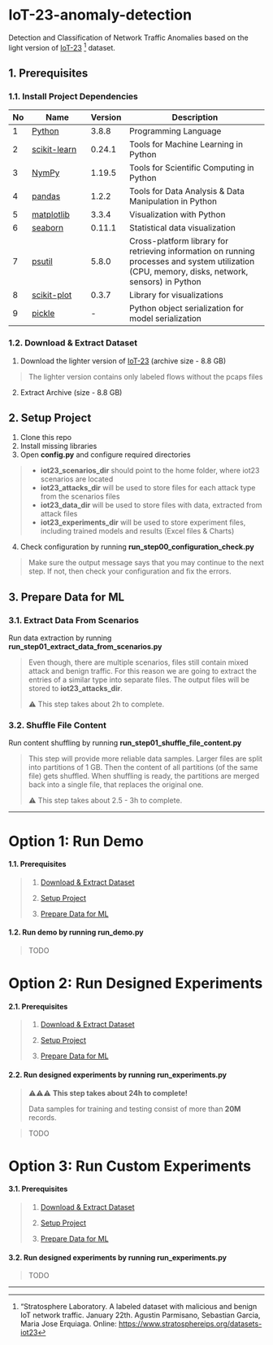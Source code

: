 # IoT-23-anomaly-detection

Detection and Classification of Network Traffic Anomalies based on the light version of
[IoT-23](https://www.stratosphereips.org/datasets-iot23) [^1] dataset.

## 1. Prerequisites

### 1.1. Install Project Dependencies 

No  | <div style="width:100px">Name</div>| Version          | Description
--- |------------   |------------   |-------------
1   | [Python](https://www.python.org/downloads/release/python-380/)|3.8.8|Programming Language
2   | [scikit-learn](https://scikit-learn.org/stable/)|0.24.1|Tools for Machine Learning in Python
3   | [NymPy](https://numpy.org/)|1.19.5|Tools for Scientific Computing in Python
4   | [pandas](https://pandas.pydata.org/)|1.2.2|Tools for Data Analysis & Data Manipulation in Python
5   | [matplotlib](https://matplotlib.org/stable/tutorials/introductory/pyplot.html)|3.3.4|Visualization with Python
6   | [seaborn](https://seaborn.pydata.org/)|0.11.1|Statistical data visualization
7   | [psutil](https://github.com/giampaolo/psutil)|5.8.0|Cross-platform library for retrieving information on running processes and system utilization (CPU, memory, disks, network, sensors) in Python
8   | [scikit-plot](https://github.com/reiinakano/scikit-plot)|0.3.7|Library for visualizations
9   | [pickle](https://docs.python.org/3/library/pickle.html)|-|Python object serialization for model serialization

### 1.2. Download & Extract Dataset

1. Download the lighter version of [IoT-23](https://www.stratosphereips.org/datasets-iot23) (archive size - 8.8 GB)
> The lighter version contains only labeled flows without the pcaps files 
2. Extract Archive (size - 8.8 GB)
> 

## 2. Setup Project
1. Clone this repo
2. Install missing libraries
3. Open **config.py** and configure required directories
> * **iot23_scenarios_dir** should point to the home folder, where iot23 scenarios are located
> * **iot23_attacks_dir** will be used to store files for each attack type from the scenarios files
> * **iot23_data_dir** will be used to store files with data, extracted from attack files
> * **iot23_experiments_dir** will be used to store experiment files, including trained models and results (Excel files & Charts)
4. Check configuration by running **run_step00_configuration_check.py**
> Make sure the output message says that you may continue to the next step. If not, then check
> your configuration and fix the errors.

## 3. Prepare Data for ML
### 3.1. Extract Data From Scenarios
Run data extraction by running **run_step01_extract_data_from_scenarios.py**
> Even though, there are multiple scenarios, files still contain mixed attack and benign traffic.
> For this reason we are going to extract the entries of a similar type into separate files.
> The output files will be stored to **iot23_attacks_dir**.
>
> ⚠️ This step takes about 2h to complete.

### 3.2. Shuffle File Content
Run content shuffling by running **run_step01_shuffle_file_content.py**
> This step will provide more reliable data samples.
> Larger files are split into partitions of 1 GB. Then the content of all partitions (of the same file) gets shuffled. 
> When shuffling is ready, the partitions are merged back into a single file, that replaces the original one.
> 
> ⚠️ This step takes about 2.5 - 3h to complete.

----

# Option 1: Run Demo

#### 1.1. Prerequisites
>
> 1. [Download & Extract Dataset](#12-download--extract-dataset)
>
> 2. [Setup Project](#2-setup-project)
>
> 3. [Prepare Data for ML](#3-prepare-data-for-ml)

#### 1.2. Run demo by running **run_demo.py**

> TODO


# Option 2: Run Designed Experiments

#### 2.1. Prerequisites
>
> 1. [Download & Extract Dataset](#12-download--extract-dataset)
>
> 2. [Setup Project](#2-setup-project)
>
> 3. [Prepare Data for ML](#3-prepare-data-for-ml)

#### 2.2. Run designed experiments by running **run_experiments.py**
> ⚠️⚠️⚠️ **This step takes about 24h to complete!**
>  
> Data samples for training and testing consist of more than **20M** records.

>TODO

# Option 3: Run Custom Experiments
#### 3.1. Prerequisites
>
> 1. [Download & Extract Dataset](#12-download--extract-dataset)
>
> 2. [Setup Project](#2-setup-project)
>
> 3. [Prepare Data for ML](#3-prepare-data-for-ml)

#### 3.2. Run designed experiments by running **run_experiments.py**

>TODO


---
[^1]: “Stratosphere Laboratory. A labeled dataset with malicious and benign IoT network traffic. January 22th. Agustin
Parmisano, Sebastian Garcia, Maria Jose Erquiaga. Online: https://www.stratosphereips.org/datasets-iot23
